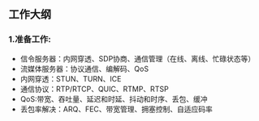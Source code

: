 ## 工作大纲
### 1.准备工作:
- 信令服务器：内网穿透、SDP协商、通信管理（在线、离线、忙碌状态等）
- 流媒体服务器：协议通信、编解码、QoS
- 内网穿透：STUN、TURN、ICE
- 通信协议：RTP/RTCP、QUIC、RTMP、RTSP
- QoS:带宽、吞吐量、延迟和时延、抖动和时序、丢包、缓冲
- 丢包率解决：ARQ、FEC、带宽管理、拥塞控制、自适应码率